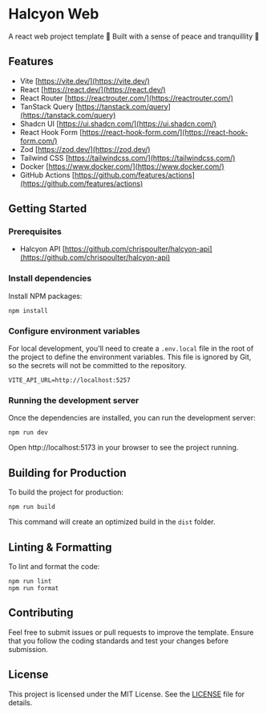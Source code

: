 # Halcyon Web

A react web project template 👷 Built with a sense of peace and tranquillity 🙏

## Features

- Vite
  [https://vite.dev/](https://vite.dev/)
- React
  [https://react.dev/](https://react.dev/)
- React Router
  [https://reactrouter.com/](https://reactrouter.com/)
- TanStack Query
  [https://tanstack.com/query](https://tanstack.com/query)
- Shadcn UI
  [https://ui.shadcn.com/](https://ui.shadcn.com/)
- React Hook Form
  [https://react-hook-form.com/](https://react-hook-form.com/)
- Zod
  [https://zod.dev/](https://zod.dev/)
- Tailwind CSS
  [https://tailwindcss.com/](https://tailwindcss.com/)
- Docker
  [https://www.docker.com/](https://www.docker.com/)
- GitHub Actions
  [https://github.com/features/actions](https://github.com/features/actions)

## Getting Started

### Prerequisites

- Halcyon API
  [https://github.com/chrispoulter/halcyon-api](https://github.com/chrispoulter/halcyon-api)

### Install dependencies

Install NPM packages:

```
npm install
```

### Configure environment variables

For local development, you'll need to create a `.env.local` file in the root of the project to define the environment variables. This file is ignored by Git, so the secrets will not be committed to the repository.

```
VITE_API_URL=http://localhost:5257
```

### Running the development server

Once the dependencies are installed, you can run the development server:

```
npm run dev
```

Open http://localhost:5173 in your browser to see the project running.

## Building for Production

To build the project for production:

```
npm run build
```

This command will create an optimized build in the `dist` folder.

## Linting & Formatting

To lint and format the code:

```
npm run lint
npm run format
```

## Contributing

Feel free to submit issues or pull requests to improve the template. Ensure that you follow the coding standards and test your changes before submission.

## License

This project is licensed under the MIT License. See the [LICENSE](LICENSE) file for details.
